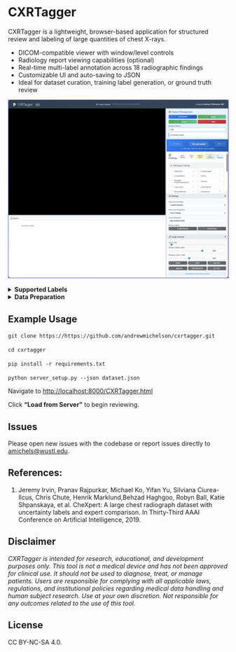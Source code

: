 # CXRTagger

CXRTagger  is a lightweight, browser-based application for structured review and labeling of large quantities of chest X-rays. 

* DICOM-compatible viewer with window/level controls
* Radiology report viewing capabilities (optional)
* Real-time multi-label annotation across 18 radiographic findings
* Customizable UI and auto-saving to JSON
* Ideal for dataset curation, training label generation, or ground truth review

![screenshot.png](screenshot.png)

<details>
  <summary>
	  <b>Supported Labels</b>
  </summary>
Pathology - derived from CheXpert[1]:

* Atelectasis

* Cardiomegaly

* Consolidation

* Edema

* Enlarged Cardiomediastinum

* Fracture

* Lung Lesion

* Lung Opacity

* Pleural Effusion

* Pneumonia

* Pneumothorax

* Pleural Other

Support Devices:

* Endotracheal Tube

* Tracheostomy

* Central Venous Catheter (CVC)

* Chest Tube

* Nasogastric Tube (NG Tube)
</details>

<details>
  <summary>
	  <b>Data Preparation</b>
  </summary>
	The JSON that directs the webapp to the specific files should have the following structure:
	
		{
		  "caseID01": {
		    "image": "/absolute/path/to/case_001.dcm",
		    "report": "/absolute/path/to/case_001_report.txt"
		 }
}
</details>

## Example Usage
	git clone https://https://github.com/andrewmichelson/cxrtagger.git
	
	cd cxrtagger
	
	pip install -r requirements.txt
	
	python server_setup.py --json dataset.json

Navigate to <http://localhost:8000/CXRTagger.html>

Click **“Load from Server”** to begin reviewing.

## Issues
Please open new issues with the codebase or report issues directly to <amichels@wustl.edu>.


## References:
1. Jeremy Irvin, Pranav Rajpurkar, Michael Ko, Yifan Yu, Silviana Ciurea-Ilcus, Chris Chute, Henrik Marklund,Behzad Haghgoo, Robyn Ball, Katie Shpanskaya, et al. CheXpert: A large chest radiograph dataset with uncertainty labels and expert comparison. In Thirty-Third AAAI Conference on Artificial Intelligence, 2019.

## Disclaimer
*CXRTagger is intended for research, educational, and development purposes only.
This tool is not a medical device and has not been approved for clinical use. It should not be used to diagnose, treat, or manage patients. Users are responsible for complying with all applicable laws, regulations, and institutional policies regarding medical data handling and human subject research. Use at your own discretion. Not responsible for any outcomes related to the use of this tool.*

## License
CC BY-NC-SA 4.0.